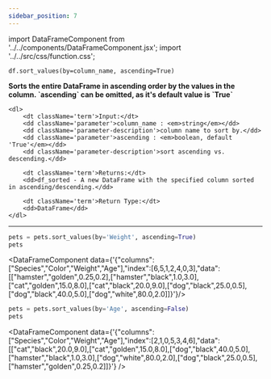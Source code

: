 ```yaml
---
sidebar_position: 7
---
```


import DataFrameComponent from '../../components/DataFrameComponent.jsx';
import '../../src/css/function.css';

<code>df.sort_values(by=column_name, ascending=True)</code>

<div className='base'>
    <p><strong>Sorts the entire DataFrame in ascending order by the values in the column. `ascending` can be omitted, as it's default value is `True`</strong></p>
    
    <dl>
        <dt className='term'>Input:</dt>
        <dd className='parameter'>column_name : <em>string</em></dd>
        <dd className='parameter-description'>column name to sort by.</dd>
        <dd className='parameter'>ascending : <em>boolean, default 'True'</em></dd>
        <dd className='parameter-description'>sort ascending vs. descending.</dd>

        <dt className='term'>Returns:</dt>
        <dd>df_sorted - A new DataFrame with the specified column sorted in ascending/descending.</dd>

        <dt className='term'>Return Type:</dt>
        <dd>DataFrame</dd>
    </dl>
</div>

---

```python
pets = pets.sort_values(by='Weight', ascending=True)
pets
```

<DataFrameComponent data={'{"columns":["Species","Color","Weight","Age"],"index":[6,5,1,2,4,0,3],"data":[["hamster","golden",0.25,0.2],["hamster","black",1.0,3.0],["cat","golden",15.0,8.0],["cat","black",20.0,9.0],["dog","black",25.0,0.5],["dog","black",40.0,5.0],["dog","white",80.0,2.0]]}'}/>

```python
pets = pets.sort_values(by='Age', ascending=False)
pets
```

<DataFrameComponent data={'{"columns":["Species","Color","Weight","Age"],"index":[2,1,0,5,3,4,6],"data":[["cat","black",20.0,9.0],["cat","golden",15.0,8.0],["dog","black",40.0,5.0],["hamster","black",1.0,3.0],["dog","white",80.0,2.0],["dog","black",25.0,0.5],["hamster","golden",0.25,0.2]]}'} />